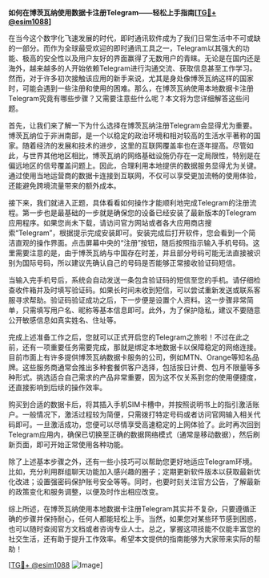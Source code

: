 **如何在博茨瓦纳使用数据卡注册Telegram——轻松上手指南[[TG💪+ @esim1088](https://t.me/s/esim1088)]**

在当今这个数字化飞速发展的时代，即时通讯软件成为了我们日常生活中不可或缺的一部分。而作为全球最受欢迎的即时通讯工具之一，Telegram以其强大的功能、极高的安全性以及用户友好的界面赢得了无数用户的青睐。无论是在国内还是海外，越来越多的人开始依赖Telegram进行沟通交流、获取信息甚至工作学习。然而，对于许多初次接触该应用的新手来说，尤其是身处像博茨瓦纳这样的国家时，可能会遇到一些注册和使用的困难。那么，在博茨瓦纳使用本地数据卡注册Telegram究竟有哪些步骤？又需要注意些什么呢？本文将为您详细解答这些问题。

首先，让我们来了解一下为什么选择在博茨瓦纳注册Telegram会显得尤为重要。博茨瓦纳位于非洲南部，是一个以稳定的政治环境和相对较高的生活水平著称的国家。随着经济的发展和技术的进步，这里的互联网覆盖率也在逐年提高。尽管如此，与世界其他地区相比，博茨瓦纳的网络基础设施仍存在一定局限性，特别是在偏远地区的信号覆盖问题上。因此，合理利用本地提供的数据服务显得尤为关键。通过使用当地运营商的数据卡连接到互联网，不仅可以享受更加流畅的使用体验，还能避免跨境流量带来的额外成本。

接下来，我们就进入正题，具体看看如何操作才能顺利地完成Telegram的注册流程。第一步也是最基础的一步就是确保您的设备已经安装了最新版本的Telegram应用程序。如果您尚未下载，请访问官方网站或者各大应用商店搜索“Telegram”，根据提示完成安装即可。安装完成后打开软件，您会看到一个简洁直观的操作界面。点击屏幕中央的“注册”按钮，随后按照指示输入手机号码。这里需要注意的是，由于博茨瓦纳与中国存在时差，并且部分号码可能无法直接被识别为国际号码，所以建议先确认自己的号码是否能够正常接收验证码短信。

当输入完手机号后，系统会自动发送一条包含验证码的短信至您的手机。请仔细检查收件箱并及时填写验证码。如果长时间未收到短信，可以尝试重新发送或联系客服寻求帮助。验证码验证成功之后，下一步便是设置个人资料。这一步骤非常简单，只需填写用户名、昵称等基本信息即可。此外，为了保护隐私，建议不要随意公开敏感信息如真实姓名、住址等。

完成上述准备工作之后，您就可以正式开启您的Telegram之旅啦！不过在此之前，还有一项重要任务需要完成，那就是绑定本地数据卡以保障稳定的网络连接。目前市面上有许多提供博茨瓦纳数据卡服务的公司，例如MTN、Orange等知名品牌。这些服务商通常会推出多种套餐供客户选择，包括按日计费、包月不限量等多种形式。挑选适合自己需求的产品非常重要，因为这不仅关系到您的使用便捷度，还直接影响到后续的操作效率。

购买到合适的数据卡后，将其插入手机SIM卡槽中，并按照说明书上的指引激活账户。一般情况下，激活过程较为简便，只需拨打特定号码或者访问官网输入相关代码即可。一旦激活成功，您便可以尽情享受高速稳定的上网体验了。此时再次回到Telegram应用内，确保已切换至正确的数据网络模式（通常是移动数据），然后刷新页面，即可开始正常使用各种功能。

除了上述基本步骤之外，还有一些小技巧可以帮助您更好地适应Telegram环境。比如，充分利用群组聊天功能加入感兴趣的圈子；定期更新软件版本以获取最新优化改进；设置强密码保护账号安全等等。同时，也要时刻关注官方公告，了解最新的政策变化和服务调整，以便及时作出相应改变。

综上所述，在博茨瓦纳使用本地数据卡注册Telegram其实并不复杂，只要遵循正确的步骤并保持耐心，任何人都能轻松上手。当然，如果您对某些环节感到困惑，也可以随时查阅官方文档或者咨询专业人士。总之，掌握这项技能不仅能丰富您的社交生活，还有助于提升工作效率。希望本文提供的指南能够为大家带来实际的帮助！

[[TG💪+ @esim1088](https://t.me/s/esim1088) ![Image](https://i.postimg.cc/4NQfJmqS/Snipaste-2025-05-13-00-14-12.png)]
